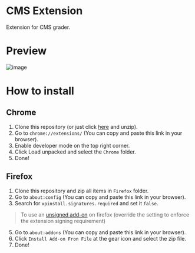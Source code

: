 # CMS Extension

Extension for CMS grader.

# Preview

![image](https://github.com/user-attachments/assets/549106f7-dd68-46ff-8129-9815593923e3)

# How to install
## Chrome
1. Clone this repository (or just click [here](https://github.com/ttamx/cms-extension/archive/refs/heads/main.zip) and unzip).
2. Go to `chrome://extensions/` (You can copy and paste this link in your browser).
3. Enable developer mode on the top right corner.
4. Click Load unpacked and select the `Chrome` folder.
5. Done!
## Firefox
1. Clone this repository and zip all items in `Firefox` folder.
2. Go to `about:config` (You can copy and paste this link in your browser).
3. Search for `xpinstall.signatures.required` and set it `false`.
> To use an [unsigned add-on](https://support.mozilla.org/en-US/kb/add-on-signing-in-firefox) on firefox (override the setting to enforce the extension signing requirement)
5. Go to `about:addons` (You can copy and paste this link in your browser).
6. Click `Install Add-on Fron File` at the gear icon and select the zip file.
7. Done!
> 
